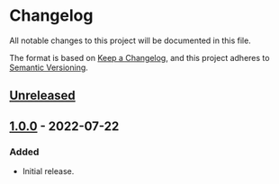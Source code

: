 # Changelog
All notable changes to this project will be documented in this file.

The format is based on [Keep a Changelog](https://keepachangelog.com/en/1.0.0/),
and this project adheres to [Semantic Versioning](https://semver.org/spec/v2.0.0.html).

## [Unreleased]

## [1.0.0] - 2022-07-22
### Added
- Initial release.

[Unreleased]: https://github.com/supernovus/lum.plugins-router.php/compare/v1.0.0...HEAD
[1.0.0]: https://github.com/supernovus/lum.plugins-router.php/releases/tag/v1.0.0

